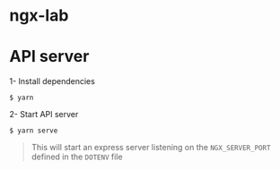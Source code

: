 # ngx-lab
# API server
1- Install dependencies
```
$ yarn
```
2- Start API server
```
$ yarn serve
```

> This will start an express server listening on the `NGX_SERVER_PORT` defined in the `DOTENV` file

